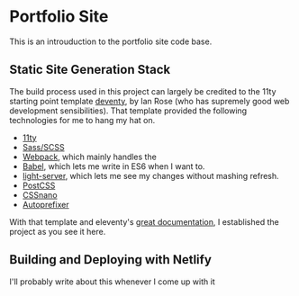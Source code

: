 # Portfolio Site
This is an introuduction to the portfolio site code base.

## Static Site Generation Stack
The build process used in this project can largely be credited to the 11ty starting point template [deventy](https://github.com/ianrose/deventy), by Ian Rose (who has supremely good web development sensibilities).
That template provided the following technologies for me to hang my hat on.
- [11ty](https://www.11ty.io/)
- [Sass/SCSS](https://github.com/sass/node-sass)
- [Webpack](https://webpack.js.org/), which mainly handles the
- [Babel](https://babeljs.io/), which lets me write in ES6 when I want to.
- [light-server](https://github.com/txchen/light-server), which lets me see my changes without mashing refresh.
- [PostCSS](https://postcss.org/)
- [CSSnano](https://cssnano.co/)
- [Autoprefixer](https://github.com/postcss/autoprefixer)

With that template and eleventy's [great documentation](https://www.11ty.io/docs/), I established the project as you see it here.

## Building and Deploying with Netlify
I'll probably write about this whenever I come up with it